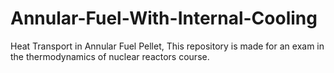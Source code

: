 # Annular-Fuel-With-Internal-Cooling
Heat Transport in Annular Fuel Pellet, This repository is made for an exam in the thermodynamics of nuclear reactors course.
